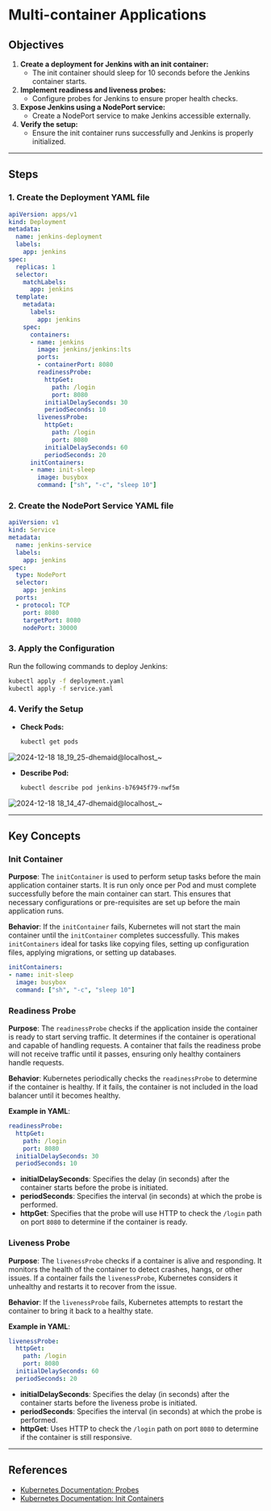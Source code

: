 # Multi-container Applications

## Objectives

1. **Create a deployment for Jenkins with an init container:**
   - The init container should sleep for 10 seconds before the Jenkins container starts.
2. **Implement readiness and liveness probes:**
   - Configure probes for Jenkins to ensure proper health checks.
3. **Expose Jenkins using a NodePort service:**
   - Create a NodePort service to make Jenkins accessible externally.
4. **Verify the setup:**
   - Ensure the init container runs successfully and Jenkins is properly initialized.

---

## Steps

### 1. Create the Deployment YAML file
```yaml
apiVersion: apps/v1
kind: Deployment
metadata:
  name: jenkins-deployment
  labels:
    app: jenkins
spec:
  replicas: 1
  selector:
    matchLabels:
      app: jenkins
  template:
    metadata:
      labels:
        app: jenkins
    spec:
      containers:
      - name: jenkins
        image: jenkins/jenkins:lts
        ports:
        - containerPort: 8080
        readinessProbe:
          httpGet:
            path: /login
            port: 8080
          initialDelaySeconds: 30
          periodSeconds: 10
        livenessProbe:
          httpGet:
            path: /login
            port: 8080
          initialDelaySeconds: 60
          periodSeconds: 20
      initContainers:
      - name: init-sleep
        image: busybox
        command: ["sh", "-c", "sleep 10"]
```


### 2. Create the NodePort Service YAML file
```yaml
apiVersion: v1
kind: Service
metadata:
  name: jenkins-service
  labels:
    app: jenkins
spec:
  type: NodePort
  selector:
    app: jenkins
  ports:
  - protocol: TCP
    port: 8080
    targetPort: 8080
    nodePort: 30000
```

### 3. Apply the Configuration
Run the following commands to deploy Jenkins:
```bash
kubectl apply -f deployment.yaml
kubectl apply -f service.yaml
```

### 4. Verify the Setup
- **Check Pods:**
  ```bash
  kubectl get pods
  ```
![2024-12-18 18_19_25-dhemaid@localhost_~](https://github.com/user-attachments/assets/7281d74f-c1a0-42a5-a8b0-59db498f41d8)

- **Describe Pod:**
  ```bash
  kubectl describe pod jenkins-b76945f79-nwf5m
  ```

![2024-12-18 18_14_47-dhemaid@localhost_~](https://github.com/user-attachments/assets/32c16a79-e311-4ea0-b3cb-9a866ce4e1de)

---

## Key Concepts

### Init Container

 **Purpose**:
The `initContainer` is used to perform setup tasks before the main application container starts. It is run only once per Pod and must complete successfully before the main container can start. This ensures that necessary configurations or pre-requisites are set up before the main application runs.

**Behavior**:
If the `initContainer` fails, Kubernetes will not start the main container until the `initContainer` completes successfully. This makes `initContainers` ideal for tasks like copying files, setting up configuration files, applying migrations, or setting up databases.

```yaml
initContainers:
- name: init-sleep
  image: busybox
  command: ["sh", "-c", "sleep 10"]
```
### Readiness Probe

**Purpose**: The `readinessProbe` checks if the application inside the container is ready to start serving traffic. It determines if the container is operational and capable of handling requests. A container that fails the readiness probe will not receive traffic until it passes, ensuring only healthy containers handle requests.

**Behavior**: Kubernetes periodically checks the `readinessProbe` to determine if the container is healthy. If it fails, the container is not included in the load balancer until it becomes healthy.

**Example in YAML**:
```yaml
readinessProbe:
  httpGet:
    path: /login
    port: 8080
  initialDelaySeconds: 30
  periodSeconds: 10
```
- **initialDelaySeconds**: Specifies the delay (in seconds) after the container starts before the probe is initiated.
- **periodSeconds**: Specifies the interval (in seconds) at which the probe is performed.
- **httpGet**: Specifies that the probe will use HTTP to check the `/login` path on port `8080` to determine if the container is ready.

### Liveness Probe

**Purpose**: The `livenessProbe` checks if a container is alive and responding. It monitors the health of the container to detect crashes, hangs, or other issues. If a container fails the `livenessProbe`, Kubernetes considers it unhealthy and restarts it to recover from the issue.

**Behavior**: If the `livenessProbe` fails, Kubernetes attempts to restart the container to bring it back to a healthy state.

**Example in YAML**:
```yaml
livenessProbe:
  httpGet:
    path: /login
    port: 8080
  initialDelaySeconds: 60
  periodSeconds: 20
```
- **initialDelaySeconds**: Specifies the delay (in seconds) after the container starts before the liveness probe is initiated.
- **periodSeconds**: Specifies the interval (in seconds) at which the probe is performed.
- **httpGet**: Uses HTTP to check the `/login` path on port `8080` to determine if the container is still responsive.

---

## References
- [Kubernetes Documentation: Probes](https://kubernetes.io/docs/tasks/configure-pod-container/configure-liveness-readiness-startup-probes/)
- [Kubernetes Documentation: Init Containers](https://kubernetes.io/docs/concepts/workloads/pods/init-containers/)
